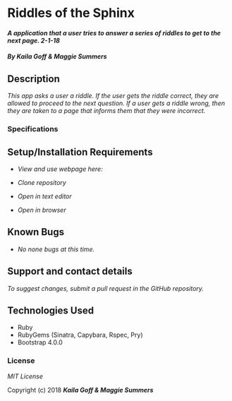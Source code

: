 # Riddles of the Sphinx

#### _A application that a user tries to answer a series of riddles to get to the next page. 2-1-18_

#### _By Kaila Goff & Maggie Summers_

## Description

_This app asks a user a riddle. If the user gets the riddle correct, they are allowed to proceed to the next question. If a user gets a riddle wrong, then they are taken to a page that informs them that they were incorrect._

### Specifications


## Setup/Installation Requirements

* _View and use webpage here:_

* _Clone repository_

* _Open in text editor_

* _Open in browser_

## Known Bugs

* _No none bugs at this time._

## Support and contact details

_To suggest changes, submit a pull request in the GitHub repository._

## Technologies Used

* Ruby
* RubyGems (Sinatra, Capybara, Rspec, Pry)
* Bootstrap 4.0.0

### License

*MIT License*

Copyright (c) 2018 **_Kaila Goff & Maggie Summers_**
